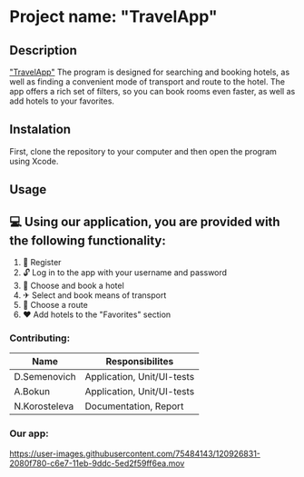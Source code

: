 # Project name: "TravelApp"
Description
------------------
["TravelApp"](https://docs.google.com/document/d/1Ixqy6xM56H94R8cC1BuqIl1wVm-jGJVS87An_XSETx0/edit?usp=sharing) The program is designed for searching and booking hotels, as well as finding a convenient mode of transport and route to the hotel. The app offers a rich set of filters, so you can book rooms even faster, as well as add hotels to your favorites.

Instalation
---------------
First, clone the repository to your computer and then open the program using Xcode.

Usage
------------------
💻 Using our application, you are provided with the following functionality:
----------------------------------------------------------------------------------------------------------- 
1. 📝 Register
2. 🔓 Log in to the app with your username and password
3. 🏨 Choose and book a hotel
4. ✈ Select and book means of transport
5. 🧭 Choose a route
6. ❤ Add hotels to the "Favorites" section

### Contributing:
Name | Responsibilites
------------|-------------
   D.Semenovich | Application, Unit/UI-tests
   A.Bokun | Application, Unit/UI-tests
   N.Korosteleva | Documentation, Report
   
### Our app:


https://user-images.githubusercontent.com/75484143/120926831-2080f780-c6e7-11eb-9ddc-5ed2f59ff6ea.mov


